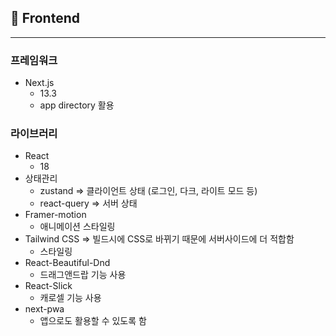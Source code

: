 ## 🐥 Frontend

---

### 프레임워크

- Next.js
  - 13.3
  - app directory 활용

### 라이브러리

- React
  - 18
- 상태관리
  - zustand ⇒ 클라이언트 상태 (로그인, 다크, 라이트 모드 등)
  - react-query ⇒ 서버 상태
- Framer-motion
  - 애니메이션 스타일링
- Tailwind CSS ⇒ 빌드시에 CSS로 바뀌기 때문에 서버사이드에 더 적합함
  - 스타일링
- React-Beautiful-Dnd
  - 드래그앤드랍 기능 사용
- React-Slick
  - 캐로셀 기능 사용
- next-pwa
  - 앱으로도 활용할 수 있도록 함
